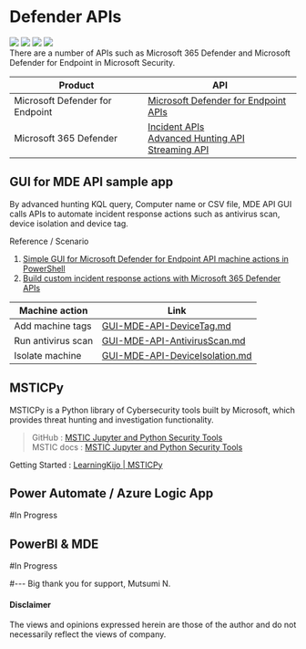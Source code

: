 # Defender APIs 
<img src="https://img.shields.io/badge/M365D-APIs-142787.svg?logo=microsoft&style=popout"> <img src="https://img.shields.io/badge/MDE-APIs-142783.svg?logo=microsoft&style=popout"> <img src="https://img.shields.io/badge/PowerShell-%235391FE.svg?&style=popout&logo=powershell&logoColor=white" /> <img src="https://img.shields.io/badge/-Python-FFFFFF.svg?logo=python&style=popout"> <br>
There are a number of APIs such as Microsoft 365 Defender and Microsoft Defender for Endpoint in Microsoft Security.

| Product  | API |
| ------------- | ------------- |
| Microsoft Defender for Endpoint | [Microsoft Defender for Endpoint APIs](https://learn.microsoft.com/en-us/microsoft-365/security/defender-endpoint/apis-intro?view=o365-worldwide) |
| Microsoft 365 Defender | [Incident APIs](https://learn.microsoft.com/en-us/microsoft-365/security/defender/api-incident?view=o365-worldwide) <br> [Advanced Hunting API](https://learn.microsoft.com/en-us/microsoft-365/security/defender/api-advanced-hunting?view=o365-worldwide) <br> [Streaming API](https://learn.microsoft.com/en-us/microsoft-365/security/defender/streaming-api?view=o365-worldwide) |

## GUI for MDE API sample app
By advanced hunting KQL query, Computer name or CSV file, MDE API GUI calls APIs to automate incident response actions 
such as antivirus scan, device isolation and device tag.<br>

Reference / Scenario 
1. [Simple GUI for Microsoft Defender for Endpoint API machine actions in PowerShell](https://github.com/microsoft/mde-api-gui)
2. [Build custom incident response actions with Microsoft 365 Defender APIs](https://techcommunity.microsoft.com/t5/microsoft-365-defender-blog/build-custom-incident-response-actions-with-microsoft-365/ba-p/3710552)

| Machine action  | Link |
| ------------- | ------------- |
| Add machine tags | [GUI-MDE-API-DeviceTag.md](https://github.com/LearningKijo/Defender-APIs/blob/main/GUI-MDE-API/GUI-MDE-API-DeviceTag.md) |
| Run antivirus scan | [GUI-MDE-API-AntivirusScan.md](https://github.com/LearningKijo/Defender-APIs/blob/main/GUI-MDE-API/GUI-MDE-API-AntivirusScan.md) |
| Isolate machine | [GUI-MDE-API-DeviceIsolation.md](https://github.com/LearningKijo/Defender-APIs/blob/main/GUI-MDE-API/GUI-MDE-API-DeviceIsolation.md) |

## MSTICPy
MSTICPy is a Python library of Cybersecurity tools built by Microsoft, which provides threat hunting and investigation functionality.
> GitHub : [MSTIC Jupyter and Python Security Tools](https://github.com/microsoft/msticpy)<br>
MSTIC docs : [MSTIC Jupyter and Python Security Tools](https://msticpy.readthedocs.io/en/latest/GettingStarted.html)

Getting Started : [LearningKijo | MSTICPy](https://github.com/LearningKijo/MSTICPy)

## Power Automate / Azure Logic App
#In Progress

## PowerBI & MDE
#In Progress


#--- Big thank you for support, Mutsumi N.
#### Disclaimer 
The views and opinions expressed herein are those of the author and do not necessarily reflect the views of company.
